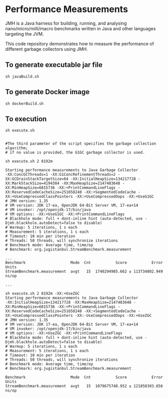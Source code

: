 # Performance Measurements

JMH is a Java harness for building, running, and analysing nano/micro/milli/macro benchmarks written in Java and other languages targeting the JVM.

This code repository demonstrates how to measure the performance of different garbage collectors using JMH. 


## To generate executable jar file

```shell
sh javaBuild.sh
```

## To generate Docker image

```shell
sh dockerBuild.sh
```

## To execution

```shell
sh execute.sh
```

```shell

#The third parameter of the script specifies the garbage collection algorithm; 
# if no value is provided, the G1GC garbage collector is used.

sh execute.sh 2 8192m

Starting performance measurements to Java Garbage Collector
-XX:ConcGCThreads=1 -XX:G1ConcRefinementThreads=2 -XX:GCDrainStackTargetSize=64 -XX:InitialHeapSize=134217728 -XX:MarkStackSize=4194304 -XX:MaxHeapSize=2147483648 -XX:MinHeapSize=6815736 -XX:+PrintCommandLineFlags -XX:ReservedCodeCacheSize=251658240 -XX:+SegmentedCodeCache -XX:+UseCompressedClassPointers -XX:+UseCompressedOops -XX:+UseG1GC
# JMH version: 1.35
# VM version: JDK 17-ea, OpenJDK 64-Bit Server VM, 17-ea+14
# VM invoker: /opt/openjdk-17/bin/java
# VM options: -XX:+UseG1GC -XX:+PrintCommandLineFlags
# Blackhole mode: full + dont-inline hint (auto-detected, use -Djmh.blackhole.autoDetect=false to disable)
# Warmup: 5 iterations, 1 s each
# Measurement: 5 iterations, 1 s each
# Timeout: 10 min per iteration
# Threads: 50 threads, will synchronize iterations
# Benchmark mode: Average time, time/op
# Benchmark: org.jugistanbul.StreamBenchmark.measurement

...
Benchmark                    Mode  Cnt           Score           Error  Units
StreamBenchmark.measurement  avgt   15  1740294985.662 ± 113734802.949  ns/op

...

sh execute.sh 2 8192m -XX:+UseZGC
Starting performance measurements to Java Garbage Collector
-XX:InitialHeapSize=134217728 -XX:MaxHeapSize=2147483648 -XX:MinHeapSize=6815736 -XX:+PrintCommandLineFlags -XX:ReservedCodeCacheSize=251658240 -XX:+SegmentedCodeCache -XX:+UseCompressedClassPointers -XX:-UseCompressedOops -XX:+UseZGC
# JMH version: 1.35
# VM version: JDK 17-ea, OpenJDK 64-Bit Server VM, 17-ea+14
# VM invoker: /opt/openjdk-17/bin/java
# VM options: -XX:+UseZGC -XX:+PrintCommandLineFlags
# Blackhole mode: full + dont-inline hint (auto-detected, use -Djmh.blackhole.autoDetect=false to disable)
# Warmup: 5 iterations, 1 s each
# Measurement: 5 iterations, 1 s each
# Timeout: 10 min per iteration
# Threads: 50 threads, will synchronize iterations
# Benchmark mode: Average time, time/op
# Benchmark: org.jugistanbul.StreamBenchmark.measurement

Benchmark                    Mode  Cnt           Score           Error  Units
StreamBenchmark.measurement  avgt   15  1079675748.952 ± 121858303.656  ns/op
```